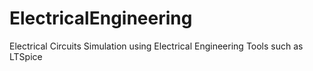 # ElectricalEngineering
Electrical Circuits Simulation using Electrical Engineering Tools such as LTSpice

